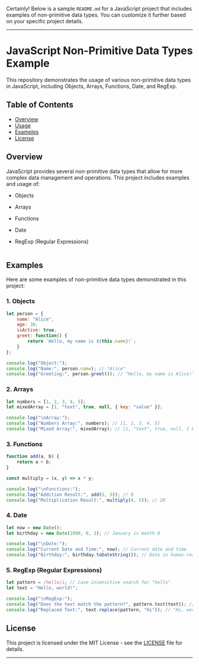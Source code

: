 Certainly! Below is a sample `README.md` for a JavaScript project that includes examples of non-primitive data types. You can customize it further based on your specific project details.

---

# JavaScript Non-Primitive Data Types Example

This repository demonstrates the usage of various non-primitive data types in JavaScript, including Objects, Arrays, Functions, Date, and RegExp.

## Table of Contents

- [Overview](#overview)
- [Usage](#usage)
- [Examples](#examples)
- [License](#license)

## Overview

JavaScript provides several non-primitive data types that allow for more complex data management and operations. This project includes examples and usage of:

- Objects
- Arrays
- Functions
- Date
- RegExp (Regular Expressions)


    ```

## Examples

Here are some examples of non-primitive data types demonstrated in this project:

### 1. Objects

```javascript
let person = {
    name: "Alice",
    age: 30,
    isActive: true,
    greet: function() {
        return `Hello, my name is ${this.name}!`;
    }
};

console.log("Object:");
console.log("Name:", person.name); // "Alice"
console.log("Greeting:", person.greet()); // "Hello, my name is Alice!"
```

### 2. Arrays

```javascript
let numbers = [1, 2, 3, 4, 5];
let mixedArray = [1, "text", true, null, { key: "value" }];

console.log("\nArray:");
console.log("Numbers Array:", numbers); // [1, 2, 3, 4, 5]
console.log("Mixed Array:", mixedArray); // [1, "text", true, null, { key: "value" }]
```

### 3. Functions

```javascript
function add(a, b) {
    return a + b;
}

const multiply = (x, y) => x * y;

console.log("\nFunctions:");
console.log("Addition Result:", add(5, 3)); // 8
console.log("Multiplication Result:", multiply(4, 5)); // 20
```

### 4. Date

```javascript
let now = new Date();
let birthday = new Date(1990, 0, 1); // January is month 0

console.log("\nDate:");
console.log("Current Date and Time:", now); // Current date and time
console.log("Birthday:", birthday.toDateString()); // Date in human-readable format
```

### 5. RegExp (Regular Expressions)

```javascript
let pattern = /hello/i; // Case-insensitive search for "hello"
let text = "Hello, world!";

console.log("\nRegExp:");
console.log("Does the text match the pattern?", pattern.test(text)); // true
console.log("Replaced Text:", text.replace(pattern, "Hi")); // "Hi, world!"
```

## License

This project is licensed under the MIT License - see the [LICENSE](LICENSE) file for details.

---
